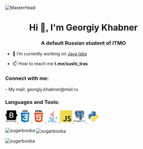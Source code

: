 ![MasterHead](https://mir-s3-cdn-cf.behance.net/project_modules/fs/c9333860263553.5a4f4c443d157.gif)
<h1 align="center">Hi 👋, I'm Georgiy Khabner</h1>
<h3 align="center">A default Russian student of ITMO</h3>

- 🔭 I’m currently working on [Java labs](https://github.com/SugarBooba/Programming.git)

- 📫 How to reach me **t.me/sushi_tras**

<h3 align="left">Connect with me:</h3>
<p align="left">
- My mail: georgiy.khabner@mail.ru
</p>

<h3 align="left">Languages and Tools:</h3>
<p align="left"> <a href="https://getbootstrap.com" target="_blank" rel="noreferrer"> <img src="https://raw.githubusercontent.com/devicons/devicon/master/icons/bootstrap/bootstrap-plain-wordmark.svg" alt="bootstrap" width="40" height="40"/> </a> <a href="https://www.w3schools.com/css/" target="_blank" rel="noreferrer"> <img src="https://raw.githubusercontent.com/devicons/devicon/master/icons/css3/css3-original-wordmark.svg" alt="css3" width="40" height="40"/> </a> <a href="https://www.w3.org/html/" target="_blank" rel="noreferrer"> <img src="https://raw.githubusercontent.com/devicons/devicon/master/icons/html5/html5-original-wordmark.svg" alt="html5" width="40" height="40"/> </a> <a href="https://www.java.com" target="_blank" rel="noreferrer"> <img src="https://raw.githubusercontent.com/devicons/devicon/master/icons/java/java-original.svg" alt="java" width="40" height="40"/> </a> <a href="https://developer.mozilla.org/en-US/docs/Web/JavaScript" target="_blank" rel="noreferrer"> <img src="https://raw.githubusercontent.com/devicons/devicon/master/icons/javascript/javascript-original.svg" alt="javascript" width="40" height="40"/> </a> <a href="https://www.postgresql.org" target="_blank" rel="noreferrer"> <img src="https://raw.githubusercontent.com/devicons/devicon/master/icons/postgresql/postgresql-original-wordmark.svg" alt="postgresql" width="40" height="40"/> </a> <a href="https://www.python.org" target="_blank" rel="noreferrer"> <img src="https://raw.githubusercontent.com/devicons/devicon/master/icons/python/python-original.svg" alt="python" width="40" height="40"/> </a> </p>

<p><img align="left" src="https://github-readme-stats.vercel.app/api/top-langs?username=sugarbooba&show_icons=true&locale=en&layout=compact" alt="sugarbooba" /></p>

<p>&nbsp;<img align="center" src="https://github-readme-stats.vercel.app/api?username=sugarbooba&show_icons=true&locale=en" alt="sugarbooba" /></p>

<p><img align="center" src="https://github-readme-streak-stats.herokuapp.com/?user=sugarbooba&" alt="sugarbooba" /></p>
